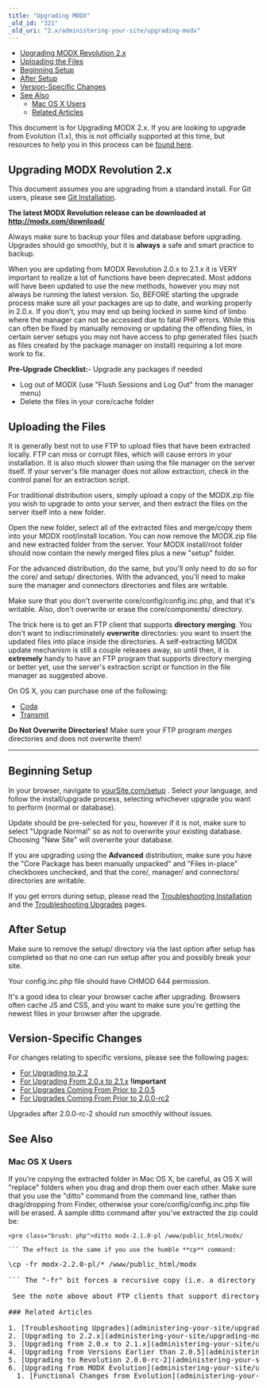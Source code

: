 ```yaml
---
title: "Upgrading MODX"
_old_id: "321"
_old_uri: "2.x/administering-your-site/upgrading-modx"
---
```


- [Upgrading MODX Revolution 2.x](#UpgradingMODX-UpgradingMODXRevolution2.x)
- [Uploading the Files](#UpgradingMODX-UploadingtheFiles)
- [Beginning Setup](#UpgradingMODX-BeginningSetup)
- [After Setup](#UpgradingMODX-AfterSetup)
- [Version-Specific Changes](#UpgradingMODX-VersionSpecificChanges)
- [See Also](#UpgradingMODX-SeeAlso)
  - [Mac OS X Users](#UpgradingMODX-MacOSXUsers)
  - [Related Articles](#UpgradingMODX-RelatedArticles)



 This document is for Upgrading MODX 2.x. If you are looking to upgrade from Evolution (1.x), this is not officially supported at this time, but resources to help you in this process can be [found here](display/revolution20/Upgrading+from+MODX+Evolution). 

## Upgrading MODX Revolution 2.x

 This document assumes you are upgrading from a standard install. For Git users, please see [Git Installation](getting-started/installation/git-installation "Git Installation").

 **The latest MODX Revolution release can be downloaded at** **<http://modx.com/download/>**

 Always make sure to backup your files and database before upgrading. Upgrades should go smoothly, but it is **always** a safe and smart practice to backup. 

 When you are updating from MODX Revolution 2.0.x to 2.1.x it is VERY important to realize a lot of functions have been deprecated. Most addons will have been updated to use the new methods, however you may not always be running the latest version. So, BEFORE starting the upgrade process make sure all your packages are up to date, and working properly in 2.0.x. If you don't, you may end up being locked in some kind of limbo where the manager can not be accessed due to fatal PHP errors. While this can often be fixed by manually removing or updating the offending files, in certain server setups you may not have access to php generated files (such as files created by the package manager on install) requiring a lot more work to fix. 

 **Pre-Upgrade Checklist:**- Upgrade any packages if needed
- Log out of MODX (use "Flush Sessions and Log Out" from the manager menu)
- Delete the files in your core/cache folder



## Uploading the Files

 It is generally best not to use FTP to upload files that have been extracted locally. FTP can miss or corrupt files, which will cause errors in your installation. It is also much slower than using the file manager on the server itself. If your server's file manager does not allow extraction, check in the control panel for an extraction script. 

 For traditional distribution users, simply upload a copy of the MODX.zip file you wish to upgrade to onto your server, and then extract the files on the server itself into a new folder.

 Open the new folder, select all of the extracted files and merge/copy them into your MODX root/install location. You can now remove the MODX.zip file and new extracted folder from the server. Your MODX install/root folder should now contain the newly merged files plus a new "setup" folder.

 For the advanced distribution, do the same, but you'll only need to do so for the core/ and setup/ directories. With the advanced, you'll need to make sure the manager and connectors directories and files are writable.

 Make sure that you don't overwrite core/config/config.inc.php, and that it's writable. Also, don't overwrite or erase the core/components/ directory. 

 The trick here is to get an FTP client that supports **directory merging**. You don't want to indiscriminately **overwrite** directories: you want to insert the updated files into place inside the directories. A self-extracting MODX update mechanism is still a couple releases away, so until then, it is **extremely** handy to have an FTP program that supports directory merging or better yet, use the server's extraction script or function in the file manager as suggested above.

 On OS X, you can purchase one of the following:

- [Coda](http://panic.com/coda/)
- [Transmit](http://panic.com/transmit/)

 **Do Not Overwrite Directories!** 
 Make sure your FTP program _merges_ directories and does not overwrite them! 

- - - - - -

## Beginning Setup

 In your browser, navigate to [yourSite.com/setup](http://yourSite.com/setup. ) . Select your language, and follow the install/upgrade process, selecting whichever upgrade you want to perform (normal or database).

 Update should be pre-selected for you, however if it is not, make sure to select "Upgrade Normal" so as not to overwrite your existing database. Choosing "New Site" will overwrite your database. 

 If you are upgrading using the **Advanced** distribution, make sure you have the "Core Package has been manually unpacked" and "Files in-place" checkboxes unchecked, and that the core/, manager/ and connectors/ directories are writable.

 If you get errors during setup, please read the [Troubleshooting Installation](getting-started/installation/troubleshooting-installation "Troubleshooting Installation") and the [Troubleshooting Upgrades](administering-your-site/upgrading-modx/troubleshooting-upgrades "Troubleshooting Upgrades") pages. 

## After Setup

 Make sure to remove the setup/ directory via the last option after setup has completed so that no one can run setup after you and possibly break your site.

 Your config.inc.php file should have CHMOD 644 permission.

 It's a good idea to clear your browser cache after upgrading. Browsers often cache JS and CSS, and you want to make sure you're getting the newest files in your browser after the upgrade. 

## Version-Specific Changes

 For changes relating to specific versions, please see the following pages:

- [For Upgrading to 2.2](administering-your-site/upgrading-modx/upgrading-to-2.2.x "Upgrading to 2.2.x")
- [For Upgrading From 2.0.x to 2.1.x](administering-your-site/upgrading-modx/upgrading-from-2.0.x-to-2.1.x "Upgrading from 2.0.x to 2.1.x") **!important**
- [For Upgrades Coming From Prior to 2.0.5](administering-your-site/upgrading-modx/upgrading-from-versions-earlier-than-2.0.5 "Upgrading from Versions Earlier than 2.0.5")
- [For Upgrades Coming From Prior to 2.0.0-rc2](administering-your-site/upgrading-modx/upgrading-to-revolution-2.0.0-rc-2 "Upgrading to Revolution 2.0.0-rc-2")

 Upgrades after 2.0.0-rc-2 should run smoothly without issues.

## See Also

### Mac OS X Users

 If you're copying the extracted folder in Mac OS X, be careful, as OS X will "replace" folders when you drag and drop them over each other. Make sure that you use the "ditto" command from the command line, rather than drag/dropping from Finder, otherwise your core/config/config.inc.php file will be erased. A sample ditto command after you've extracted the zip could be:

 ```
<pre class="brush: php">ditto modx-2.1.0-pl /www/public_html/modx/

``` The effect is the same if you use the humble **cp** command:

 ```
<pre class="brush: php">\cp -fr modx-2.2.0-pl/* /www/public_html/modx

``` The "-fr" bit forces a recursive copy (i.e. a directory merge). Using a backslash before the "cp" command lets you avoid all the prompts asking "Are you sure?" to every overwrite operation.

 See the note above about FTP clients that support directory merging.

### Related Articles

1. [Troubleshooting Upgrades](administering-your-site/upgrading-modx/troubleshooting-upgrades)
2. [Upgrading to 2.2.x](administering-your-site/upgrading-modx/upgrading-to-2.2.x)
3. [Upgrading from 2.0.x to 2.1.x](administering-your-site/upgrading-modx/upgrading-from-2.0.x-to-2.1.x)
4. [Upgrading from Versions Earlier than 2.0.5](administering-your-site/upgrading-modx/upgrading-from-versions-earlier-than-2.0.5)
5. [Upgrading to Revolution 2.0.0-rc-2](administering-your-site/upgrading-modx/upgrading-to-revolution-2.0.0-rc-2)
6. [Upgrading from MODX Evolution](administering-your-site/upgrading-modx/upgrading-from-modx-evolution)
  1. [Functional Changes from Evolution](administering-your-site/upgrading-modx/upgrading-from-modx-evolution/functional-changes-from-evolution)